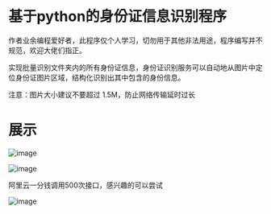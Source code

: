 # 基于python的身份证信息识别程序

作者业余编程爱好者，此程序仅个人学习，切勿用于其他非法用途，程序编写并不规范，欢迎大佬们指正。

实现批量识别文件夹内的所有身份证信息，身份证识别服务可以自动地从图片中定位身份证图片区域，结构化识别出其中包含的身份信息。

注意：图片大小建议不要超过 1.5M，防止网络传输延时过长


# 展示

![image](https://user-images.githubusercontent.com/34267901/187017227-58dab137-275d-4acc-95d4-a66f2fca9840.png)

![image](https://user-images.githubusercontent.com/34267901/187017259-508a7bdc-fa49-4ae0-8ebf-f4abee3161b5.png)

阿里云一分钱调用500次接口，感兴趣的可以尝试

![image](https://user-images.githubusercontent.com/34267901/187017273-1aefc3ea-deb3-4411-b82b-77fad63d43ab.png)


